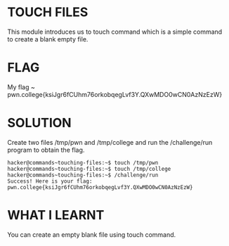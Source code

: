 # TOUCH FILES

This module introduces us to touch command which is a simple command to create a blank empty file.

# FLAG

My flag ~ pwn.college{ksiJgr6fCUhm76orkobqegLvf3Y.QXwMDO0wCN0AzNzEzW}

# SOLUTION

Create two files /tmp/pwn and /tmp/college and run the /challenge/run program to obtain the flag.

 ```
hacker@commands~touching-files:~$ touch /tmp/pwn
hacker@commands~touching-files:~$ touch /tmp/college
hacker@commands~touching-files:~$ /challenge/run
Success! Here is your flag:
pwn.college{ksiJgr6fCUhm76orkobqegLvf3Y.QXwMDO0wCN0AzNzEzW}
 ```

# WHAT I LEARNT

You can create an empty blank file using touch command.
